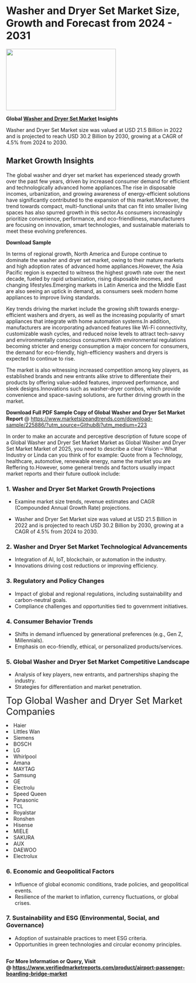 <H1>Washer and Dryer Set Market Size, Growth and Forecast from 2024 - 2031</H1><img class="aligncenter size-medium wp-image-584254" src="https://thirdeyenews.in/wp-content/uploads/2024/09/Global-Market-Research-300x168.jpeg" alt="" width="300" height="168" /><p><strong>Global&nbsp;<a href="https://www.marketsizeandtrends.com/download-sample/225886/?utm_source=Github8j?utm_medium=223">Washer and Dryer Set Market</a> Insights</strong></p><p>Washer and Dryer Set Market size was valued at USD 21.5 Billion in 2022 and is projected to reach USD 30.2 Billion by 2030, growing at a CAGR of 4.5% from 2024 to 2030.</p><p><h2>Market Growth Insights</h2> <p>The global washer and dryer set market has experienced steady growth over the past few years, driven by increased consumer demand for efficient and technologically advanced home appliances.The rise in disposable incomes, urbanization, and growing awareness of energy-efficient solutions have significantly contributed to the expansion of this market.Moreover, the trend towards compact, multi-functional units that can fit into smaller living spaces has also spurred growth in this sector.As consumers increasingly prioritize convenience, performance, and eco-friendliness, manufacturers are focusing on innovation, smart technologies, and sustainable materials to meet these evolving preferences.</p> <p><strong>Download Sample</strong></p> <p>In terms of regional growth, North America and Europe continue to dominate the washer and dryer set market, owing to their mature markets and high adoption rates of advanced home appliances.However, the Asia Pacific region is expected to witness the highest growth rate over the next decade, fueled by rapid urbanization, rising disposable incomes, and changing lifestyles.Emerging markets in Latin America and the Middle East are also seeing an uptick in demand, as consumers seek modern home appliances to improve living standards.</p> <p>Key trends driving the market include the growing shift towards energy-efficient washers and dryers, as well as the increasing popularity of smart appliances that integrate with home automation systems.In addition, manufacturers are incorporating advanced features like Wi-Fi connectivity, customizable wash cycles, and reduced noise levels to attract tech-savvy and environmentally conscious consumers.With environmental regulations becoming stricter and energy consumption a major concern for consumers, the demand for eco-friendly, high-efficiency washers and dryers is expected to continue to rise.</p> <p>The market is also witnessing increased competition among key players, as established brands and new entrants alike strive to differentiate their products by offering value-added features, improved performance, and sleek designs.Innovations such as washer-dryer combos, which provide convenience and space-saving solutions, are further driving growth in the market.</p> <p><span class=""><strong>Download Full PDF Sample Copy of Global Washer and Dryer Set Market Report</strong> @ <a href="https://www.marketsizeandtrends.com/download-sample/225886/?utm_source=Github8j?utm_medium=223" target="_blank">https://www.marketsizeandtrends.com/download-sample/225886/?utm_source=Github8j?utm_medium=223</a></span></p><p>In order to make an accurate and perceptive description of future scope of a Global&nbsp;Washer and Dryer Set Market Market as Global&nbsp;Washer and Dryer Set Market Market of 2025, you need to describe a clear Vision &ndash; What Industry or Linda can you think of for example: Quote from a Technology, healthcare, automotive, renewable energy, name the market you are Reffering to.However, some general trends and factors usually impact market reports and their future outlook include:</p><h3>1.&nbsp;<strong>Washer and Dryer Set Market Growth Projections</strong></h3><ul><li>Examine market size trends, revenue estimates and CAGR (Compounded Annual Growth Rate) projections.</li><li><p>Washer and Dryer Set Market size was valued at USD 21.5 Billion in 2022 and is projected to reach USD 30.2 Billion by 2030, growing at a CAGR of 4.5% from 2024 to 2030.</p></li></ul><h3>2.&nbsp;<strong>Washer and Dryer Set Market Technological Advancements</strong></h3><ul><li>Integration of AI, IoT, blockchain, or automation in the industry.</li><li>Innovations driving cost reductions or improving efficiency.</li></ul><h3>3.&nbsp;<strong>Regulatory and Policy Changes</strong></h3><ul><li>Impact of global and regional regulations, including sustainability and carbon-neutral goals.</li><li>Compliance challenges and opportunities tied to government initiatives.</li></ul><h3>4.&nbsp;<strong>Consumer Behavior Trends</strong></h3><ul><li>Shifts in demand influenced by generational preferences (e.g., Gen Z, Millennials).</li><li>Emphasis on eco-friendly, ethical, or personalized products/services.</li></ul><h3>5.&nbsp;<strong>Global Washer and Dryer Set Market Competitive Landscape</strong></h3><ul><li>Analysis of key players, new entrants, and partnerships shaping the industry.</li><li>Strategies for differentiation and market penetration.</li></ul><p data-pm-slice="1 1 []"><span style="color: inherit; font-family: inherit; font-size: 25px;">Top Global Washer and Dryer Set Market Companies</span></p><div class="" data-test-id=""><p><li>Haier</li><li> Littles Wan</li><li> Siemens</li><li> BOSCH</li><li> LG</li><li> Whirlpool</li><li> Amana</li><li> MAYTAG</li><li> Samsung</li><li> GE</li><li> Electrolu</li><li> Speed Queen</li><li> Panasonic</li><li> TCL</li><li> Royalstar</li><li> Ronshen</li><li> Hisense</li><li> MIELE</li><li> SAKURA</li><li> AUX</li><li> DAEWOO</li><li> Electrolux</li></p></div><h3>6.&nbsp;<strong>Economic and Geopolitical Factors</strong></h3><ul><li>Influence of global economic conditions, trade policies, and geopolitical events.</li><li>Resilience of the market to inflation, currency fluctuations, or global crises.</li></ul><h3>7.&nbsp;<strong>Sustainability and ESG (Environmental, Social, and Governance)</strong></h3><ul><li>Adoption of sustainable practices to meet ESG criteria.</li><li>Opportunities in green technologies and circular economy principles.</li></ul><h2><strong style="font-size: 14px;">For More Information or Query, Visit @&nbsp;</strong><a style="background-color: #ffffff; font-size: 14px;" href="https://www.marketsizeandtrends.com/report/washer-and-dryer-set-market/" target="_blank">https://www.verifiedmarketreports.com/product/airport-passenger-boarding-bridge-market</a></h2>